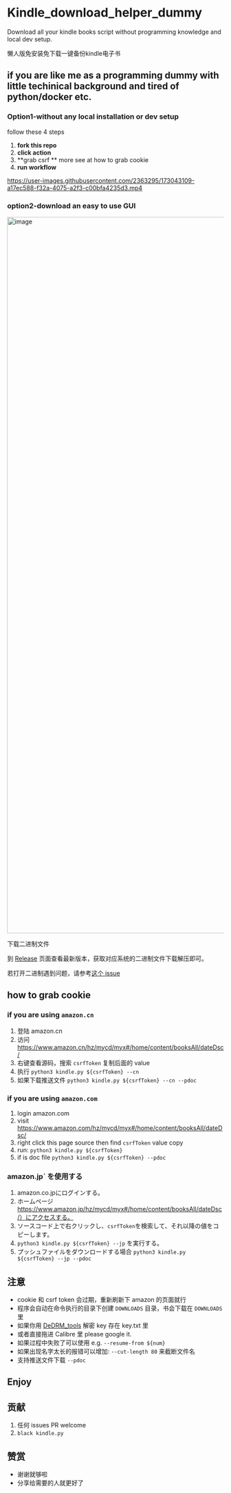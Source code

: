 # Kindle_download_helper_dummy

Download all your kindle books script without programming knowledge and local dev setup.


懒人版免安装免下载一键备份kindle电子书

## if you are like me as a programming  dummy with little techinical background and tired of python/docker etc.

### Option1-without any local installation or dev setup

follow these 4 steps 

1. **fork this repo**    
2. **click action**    
3. **grab csrf ** more see at how to grab cookie    
4. **run workflow**    


https://user-images.githubusercontent.com/2363295/173043109-a17ec588-f32a-4075-a2f3-c00bfa4235d3.mp4



### option2-download an easy to use GUI 

<img width="1661" alt="image" src="https://user-images.githubusercontent.com/15976103/172113700-7be0ae1f-1aae-4b50-8377-13047c63411b.png">

下载二进制文件

到 [Release](https://github.com/yihong0618/Kindle_download_helper/releases) 页面查看最新版本，获取对应系统的二进制文件下载解压即可。

若打开二进制遇到问题，请参考[这个 issue](https://github.com/yihong0618/Kindle_download_helper/issues/25)






##  how to grab cookie

### if you are using `amazon.cn` 

1. 登陆 amazon.cn
2. 访问 https://www.amazon.cn/hz/mycd/myx#/home/content/booksAll/dateDsc/
3. 右键查看源码，搜索 `csrfToken` 复制后面的 value
4. 执行 `python3 kindle.py ${csrfToken} --cn`
5. 如果下载推送文件 `python3 kindle.py ${csrfToken} --cn --pdoc`

###  if you are using `amazon.com`

1. login amazon.com
2. visit https://www.amazon.com/hz/mycd/myx#/home/content/booksAll/dateDsc/
3. right click this page source then find `csrfToken` value copy
4. run: `python3 kindle.py ${csrfToken}`
5. if is doc file `python3 kindle.py ${csrfToken} --pdoc`

### amazon.jp` を使用する

1. amazon.co.jpにログインする。
2. ホームページ https://www.amazon.jp/hz/mycd/myx#/home/content/booksAll/dateDsc/）にアクセスする。
3. ソースコード上で右クリックし、`csrfToken`を検索して、それ以降の値をコピーします。
4. `python3 kindle.py ${csrfToken} --jp` を実行する。
5. プッシュファイルをダウンロードする場合 `python3 kindle.py ${csrfToken} --jp --pdoc`



## 注意

- cookie 和 csrf token 会过期，重新刷新下 amazon 的页面就行
- 程序会自动在命令执行的目录下创建 `DOWNLOADS` 目录，书会下载在 `DOWNLOADS` 里
- 如果你用 [DeDRM_tools](https://github.com/apprenticeharper/DeDRM_tools) 解密 key 存在 key.txt 里
- 或者直接拖进 Calibre 里 please google it.
- 如果过程中失败了可以使用 e.g. `--resume-from ${num}`
- 如果出现名字太长的报错可以增加: `--cut-length 80` 来截断文件名
- 支持推送文件下载 `--pdoc`


## Enjoy

## 贡献

1. 任何 issues PR welcome
2. `black kindle.py`

## 赞赏

- 谢谢就够啦
- 分享给需要的人就更好了
